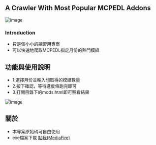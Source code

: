 ## A Crawler With Most Popular MCPEDL Addons 
![image](https://user-images.githubusercontent.com/37009584/139248063-4dd337b4-12ff-43b5-ac30-6943db3fb5d6.png)

### Introduction
- 只是個小小的練習用專案
- 可以快速地爬取MCPEDL指定月份的熱門模組

## 功能與使用說明
- 1.選擇月份並輸入想取得的模組數量
- 2.按下確認，等待進度條跑完即可
- 3.打開目錄下的mods.html即可察看結果

![image](https://user-images.githubusercontent.com/37009584/139248701-714adfbc-e2fd-4b32-bed8-a98bfc2376da.png)

## 關於
- 本專案原始碼可自由使用
- exe檔案下載 [點我(MediaFire)](https://www.mediafire.com/file/l6vbn5iupmd0uja/MCPEDL-TOP.exe/file)
